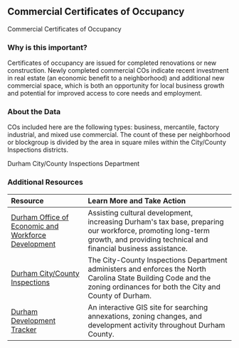 ## Commercial Certificates of Occupancy
Commercial Certificates of Occupancy

### Why is this important?
Certificates of occupancy are issued for completed renovations or new construction. Newly completed commercial COs indicate recent investment in real estate (an economic benefit to a neighborhood) and additional new commercial space, which is both an opportunity for local business growth and potential for improved access to core needs and employment.

### About the Data
COs included here are the following types: business, mercantile, factory industrial, and mixed use commercial. The count of these per neighborhood or blockgroup is divided by the area in square miles within the City/County Inspections districts.

Durham City/County Inspections Department  

### Additional Resources

|Resource | Learn More and Take Action | 
|:--- | :--- |
|[Durham Office of Economic and Workforce Development](http://durhamnc.gov/446/Office-of-Economic-Workforce-Development) | Assisting cultural development, increasing Durham's tax base, preparing our workforce, promoting long-term growth, and providing technical and financial business assistance.
|[Durham City/County Inspections](http://durhamnc.gov/293/City-County-Inspections)| The City-County Inspections Department administers and enforces the North Carolina State Building Code and the zoning ordinances for both the City and County of Durham.
|[Durham Development Tracker](http://gisweb.durhamnc.gov/durhammaps/developmenttracker/index.html) | An interactive GIS site for searching annexations, zoning changes, and development activity throughout Durham County.

